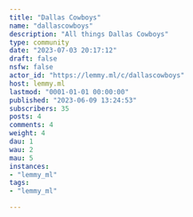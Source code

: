 ```yaml
---
title: "Dallas Cowboys" 
name: "dallascowboys"
description: "All things Dallas Cowboys"
type: community
date: "2023-07-03 20:17:12"
draft: false
nsfw: false
actor_id: "https://lemmy.ml/c/dallascowboys"
host: lemmy.ml
lastmod: "0001-01-01 00:00:00"
published: "2023-06-09 13:24:53"
subscribers: 35
posts: 4
comments: 4
weight: 4
dau: 1
wau: 2
mau: 5
instances:
- "lemmy_ml"
tags: 
- "lemmy_ml"

---
```

